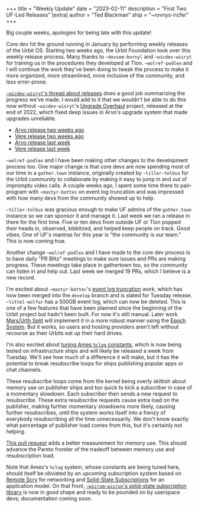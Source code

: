 +++
title = "Weekly Update"
date = "2023-02-11"
description = "First Two UF-Led Releases"
[extra]
author = "Ted Blackman"
ship = "~rovnys-ricfer"
+++

Big couple weeks, apologies for being late with this update!

Core dev hit the ground running in January by performing weekly releases of the Urbit OS.  Starting two weeks ago, the Urbit Foundation took over this weekly release process.  Many thanks to `~dovsem-bornyl` and `~wicdev-wisryt` for training us in the procedures they developed at Tlon.  `~wolref-podlex` and I will continue the work they've been doing to tweak the process to make it more organized, more streamlined, more inclusive of the community, and less error-prone.

[`~wicdev-wisryt`'s thread about releases](https://twitter.com/pcmonk/status/1624165311745503233) does a good job summarizing the progress we've made.  I would add to it that we wouldn't be able to do this now without `~wicdev-wisryt`'s [Upgrade Overhaul](https://roadmap.urbit.org/project/agents-in-clay) project, released at the end of 2022, which fixed deep issues in Arvo's upgrade system that made upgrades unreliable.

- [Arvo release two weeks ago](https://github.com/urbit/urbit/releases/tag/urbit-os-v2.131)
- [Vere release two weeks ago](https://github.com/urbit/vere/releases/tag/vere-v1.18)
- [Arvo release last week](https://github.com/urbit/urbit/releases/tag/urbit-os-v2.132)
- [Vere release last week](https://github.com/urbit/vere/releases/tag/vere-v1.19)

`~wolref-podlex` and I have been making other changes to the development process too.  One major change is that core devs are now spending most of our time in a `gather.town` instance, originally created by `~tiller-tolbus` for the Urbit community to collaborate by making it easy to jump in and out of impromptu video calls.  A couple weeks ago, I spent some time there to pair-program with `~mastyr-bottec` on event log truncation and was impressed with how many devs from the community showed up to help.

`~tiller-tolbus` was gracious enough to make UF admins of the `gather.town` instance so we can sponsor it and manage it.  Last week we ran a release in there for the first time.  Five or ten devs from outside UF or Tlon popped their heads in, observed, kibbitzed, and helped keep people on track.  Good vibes.  One of UF's mantras for this year is "the community is our team."  This is now coming true.

Another change `~wolref-podlex` and I have made to the core dev process is to have daily "PR Blitz" meetings to make sure issues and PRs are making progress.  These meetings take place in gathertown too, so the community can listen in and help out.  Last week we merged 19 PRs, which I believe is a new record.

I'm excited about `~mastyr-bottec`'s [event log truncation](/project/event-log-truncation) work, which has now been merged into the `develop` branch and is slated for Tuesday release.  `~littel-wolfur` has a 500GB event log, which can now be deleted.  This is one of a few features that have been planned since the beginning of the Urbit project but hadn't been built.  For now it's still manual.  Later work [Mars/Urth Split](/project/mars-urth) will implement it in a more robust manner using the [Epoch System](/project/epoch-system).  But it works, so users and hosting providers aren't left without recourse as their Urbits eat up their hard drives.

I'm also excited about [tuning Ames `%clog` constants](/project/tune-clog), which is now being tested on infrastructure ships and will likely be released a week from Tuesday.  We'll see how much of a difference it will make, but it has the potential to break resubscribe loops for ships publishing popular apps or chat channels.

These resubscribe loops come from the kernel being overly skittish about memory use on publisher ships and too quick to kick a subscriber in case of a momentary slowdown.  Each subscriber then sends a new request to resubscribe.  These extra resubscribe requests cause extra load on the publisher, making further momentary slowdowns more likely, causing further resubscribes, until the system works itself into a frenzy of everybody resubscribing all the time unnecessarily.  We don't know exactly what percentage of publisher load comes from this, but it's certainly not helping.  

[This pull request](https://github.com/urbit/urbit/pull/5827) adds a better measurement for memory use.  This should advance the Pareto frontier of the tradeoff between memory use and resubscription load.

Note that Ames's `%clog` system, whose constants are being tuned here, should itself be obviated by an upcoming subscription system based on [Remote Scry](/project/remote-scry) for networking and [Solid-State Subscriptions](/project/solid-state-publications) for an application model.  On that front, [`~wicrum-wicrun`'s solid-state subscription library](https://github.com/urbit/urbit/pull/6269) is now in good shape and ready to be pounded on by userspace devs; documentation coming soon.
